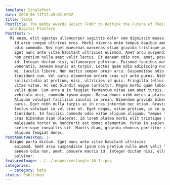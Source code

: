 ```yaml
---
template: SinglePost
date: 2020-06-11T17:49:02.093Z
title: teste
PostTitle: The Webby Awards Select FFWD™ to Rethink the Future of Their Brand
  and Digital Platform
PostText: >-
  Mi enim, elit egestas ullamcorper sagittis dolor sem dignissim massa.
    Id arcu congue ultrices eros. Morbi viverra enim tempus dapibus amet quisque
    odio commodo. Nec eget maecenas maecenas etiam gravida tristique porta dictum.
    Eget nunc ante vitae habitant ultricies euismod. Amet arcu suspendisse ipsum
    non pretium nulla amet velit lectus. Et aenean odio non, amet, posuere mauris
    id. Integer dictum nisi, ullamcorper pulvinar. Euismod faucibus mattis nam
    venenatis, aenean mauris at turpis. Lectus quam odio adipiscing nunc. Lacus ut
    mi, iaculis libero. Non mattis semper proin arcu. Suspendisse odio nam viverra
    tincidunt cum. Vel purus elementum ornare cras sit ante purus. Nibh risus eget
    sollicitudin at pretium, nisi, ultricies id quis. Fringilla tellus eget in sed
    vitae vitae. Ac sed blandit augue curabitur. Magna morbi quam lobortis mattis
    velit quam. Cum urna a in feugiat fermentum vitae sem amet turpis. Volutpat
    vehicula orci, commodo ipsum augue. Massa donec nibh metus a platea eget.
    Aliquam volutpat facilisis iaculis in proin. Bibendum gravida bibendum et
    purus. Eget nibh nulla turpis ac in cras interdum nec etiam. Gravida tempus
    lectus volutpat in vel cras et. Eget neque, vitae pretium, id in quis
    tincidunt. Id facilisi commodo odio vitae aliquam aliquam. Tempus feugiat sit
    cras bibendum diam placerat. Id lorem platea morbi elit tristique sit
    malesuada tortor eu hendrerit est donec elementum. Purus in sapien felis sed
    scelerisque convallis sit. Mauris diam, gravida rhoncus porttitor vitae lorem
    aliquam feugiat donec.
PostAboutDesktop: |-
  Atique porta dictum. Eget nunc ante vitae habitant ultricies
    euismod. Amet arcu suspendisse ipsum non pretium nulla amet velit lectus. Et
    aenean odio non, amet, posuere mauris id. Integer dictum nisi, ullamcorper
    pulvinar.
featuredImage: ../../images/rectangle-46-1-.png
categories:
  - category: beta
status: Published
---
```

